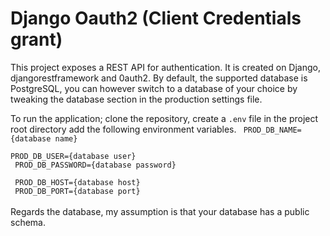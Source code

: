 # Django Oauth2 (Client Credentials grant)
This project exposes a REST API for authentication. It is created on Django, djangorestframework and 0auth2. By default,
the supported database is PostgreSQL, you can however switch to a database of your choice by tweaking the database
section in the production settings file.

To run the application; clone the repository, create a <code>.env</code> file in the project root directory add the
following environment variables.
<code>
PROD_DB_NAME={database name} <br>
PROD_DB_USER={database user} <br>
PROD_DB_PASSWORD={database password} <br>
PROD_DB_HOST={database host} <br>
PROD_DB_PORT={database port}
</code>
<br>
Regards the database, my assumption is that your database has a public schema.
